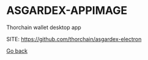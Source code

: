 # ASGARDEX-APPIMAGE
 
 Thorchain wallet desktop app
 
 SITE: https://github.com/thorchain/asgardex-electron

 [Go back](https://portable-linux-apps.github.io/apps.html)
